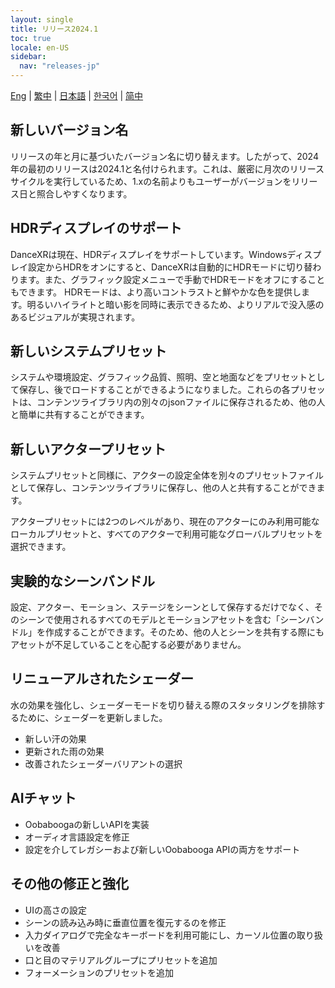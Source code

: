 ```yaml
---
layout: single
title: リリース2024.1
toc: true
locale: en-US
sidebar:
  nav: "releases-jp"
---
```

[Eng](/dancexr/releases/2024.1) | [繁中](/tw/dancexr/releases/2024.1) | [日本語](/jp/dancexr/releases/2024.1) | [한국어](/kr/dancexr/releases/2024.1) | [简中](/zh/dancexr/releases/2024.1)

## 新しいバージョン名
リリースの年と月に基づいたバージョン名に切り替えます。したがって、2024年の最初のリリースは2024.1と名付けられます。これは、厳密に月次のリリースサイクルを実行しているため、1.xの名前よりもユーザーがバージョンをリリース日と照合しやすくなります。

## HDRディスプレイのサポート
DanceXRは現在、HDRディスプレイをサポートしています。Windowsディスプレイ設定からHDRをオンにすると、DanceXRは自動的にHDRモードに切り替わります。また、グラフィック設定メニューで手動でHDRモードをオフにすることもできます。
HDRモードは、より高いコントラストと鮮やかな色を提供します。明るいハイライトと暗い影を同時に表示できるため、よりリアルで没入感のあるビジュアルが実現されます。

## 新しいシステムプリセット
システムや環境設定、グラフィック品質、照明、空と地面などをプリセットとして保存し、後でロードすることができるようになりました。これらの各プリセットは、コンテンツライブラリ内の別々のjsonファイルに保存されるため、他の人と簡単に共有することができます。

## 新しいアクタープリセット
システムプリセットと同様に、アクターの設定全体を別々のプリセットファイルとして保存し、コンテンツライブラリに保存し、他の人と共有することができます。

アクタープリセットには2つのレベルがあり、現在のアクターにのみ利用可能なローカルプリセットと、すべてのアクターで利用可能なグローバルプリセットを選択できます。

## 実験的なシーンバンドル
設定、アクター、モーション、ステージをシーンとして保存するだけでなく、そのシーンで使用されるすべてのモデルとモーションアセットを含む「シーンバンドル」を作成することができます。そのため、他の人とシーンを共有する際にもアセットが不足していることを心配する必要がありません。

## リニューアルされたシェーダー
水の効果を強化し、シェーダーモードを切り替える際のスタッタリングを排除するために、シェーダーを更新しました。
* 新しい汗の効果
* 更新された雨の効果
* 改善されたシェーダーバリアントの選択

## AIチャット
* Oobaboogaの新しいAPIを実装
* オーディオ言語設定を修正
* 設定を介してレガシーおよび新しいOobabooga APIの両方をサポート

## その他の修正と強化
* UIの高さの設定
* シーンの読み込み時に垂直位置を復元するのを修正
* 入力ダイアログで完全なキーボードを利用可能にし、カーソル位置の取り扱いを改善
* 口と目のマテリアルグループにプリセットを追加
* フォーメーションのプリセットを追加